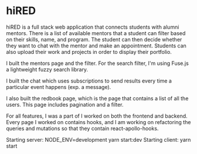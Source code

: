 # hiRED

hiRED is a full stack web application that connects students with alumni mentors. There is a list of available mentors that a student can filter based on their skills, name, and program. The student can then decide whether they want to chat with the mentor and make an appointment. Students can also upload their work and projects in order to display their portfolio.

I built the mentors page and the filter. For the search filter, I'm using Fuse.js a lightweight fuzzy search library.

I built the chat which uses subscriptions to send results every time a particular event happens (exp. a message).

I also built the redbook page, which is the page that contains a list of all the users. This page includes pagination and a filter.

For all features, I was a part of I worked on both the frontend and backend. Every page I worked on contains hooks, and I am working on refactoring the queries and mutations so that they contain react-apollo-hooks.

Starting server: NODE_ENV=development yarn start:dev
Starting client: yarn start